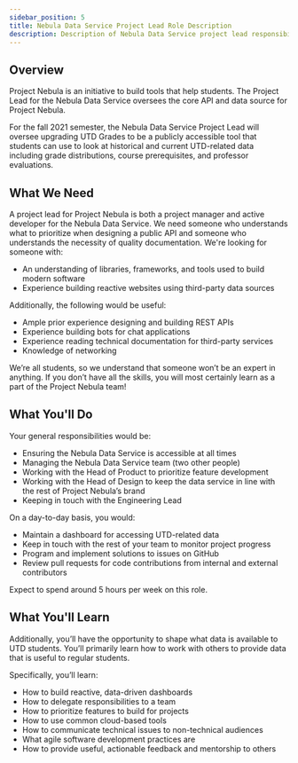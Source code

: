 ```yaml
---
sidebar_position: 5
title: Nebula Data Service Project Lead Role Description
description: Description of Nebula Data Service project lead responsibilities
---
```


## Overview

Project Nebula is an initiative to build tools that help students. The Project Lead for the Nebula Data Service oversees the core API and data source for Project Nebula.

For the fall 2021 semester, the Nebula Data Service Project Lead will oversee upgrading UTD Grades to be a publicly accessible tool that students can use to look at historical and current UTD-related data including grade distributions, course prerequisites, and professor evaluations.

## What We Need

A project lead for Project Nebula is both a project manager and active developer for the Nebula Data Service. We need someone who understands what to prioritize when designing a public API and someone who understands the necessity of quality documentation. We're looking for someone with:

- An understanding of libraries, frameworks, and tools used to build modern software
- Experience building reactive websites using third-party data sources

Additionally, the following would be useful:

- Ample prior experience designing and building REST APIs
- Experience building bots for chat applications
- Experience reading technical documentation for third-party services
- Knowledge of networking

We’re all students, so we understand that someone won’t be an expert in anything. If you don’t have all the skills, you will most certainly learn as a part of the Project Nebula team!

## What You'll Do

Your general responsibilities would be:

- Ensuring the Nebula Data Service is accessible at all times
- Managing the Nebula Data Service team (two other people)
- Working with the Head of Product to prioritize feature development
- Working with the Head of Design to keep the data service in line with the rest of Project Nebula’s brand
- Keeping in touch with the Engineering Lead

On a day-to-day basis, you would:

- Maintain a dashboard for accessing UTD-related data
- Keep in touch with the rest of your team to monitor project progress
- Program and implement solutions to issues on GitHub
- Review pull requests for code contributions from internal and external contributors

Expect to spend around 5 hours per week on this role.

## What You'll Learn

Additionally, you’ll have the opportunity to shape what data is available to UTD students. You’ll primarily learn how to work with others to provide data that is useful to regular students.

Specifically, you’ll learn:

- How to build reactive, data-driven dashboards
- How to delegate responsibilities to a team
- How to prioritize features to build for projects
- How to use common cloud-based tools
- How to communicate technical issues to non-technical audiences
- What agile software development practices are
- How to provide useful, actionable feedback and mentorship to others
